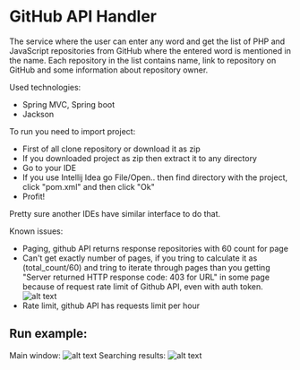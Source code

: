 # GitHub API Handler

 The service where the user can enter any word and get the list of PHP and JavaScript repositories from GitHub where the entered word is mentioned in the name. Each repository in the list contains name, link to repository on GitHub and some information about repository owner.
 
Used technologies:
  - Spring MVC, Spring boot
  - Jackson

To run you need to import project:
- First of all clone repository or download it as zip
- If you downloaded project as zip then extract it to any directory
- Go to your IDE
- If you use Intellij Idea go File/Open.. then find directory with the project, click "pom.xml" and then click "Ok"
- Profit!

Pretty sure another IDEs have similar interface to do that.

Known issues:
- Paging, github API returns response repositories with 60 count for page
- Can't get exactly number of pages, if you tring to calculate it as (total_count/60) and tring to iterate through pages than you getting "Server returned HTTP response code: 403 for URL" in some page because of request rate limit of Github API, even with auth token.
![alt text](https://i.paste.pics/10ae092500d804cb0920699bc14a6e27.png "API rate limit")
- Rate limit, github API has requests limit per hour

## Run example:

Main window:
![alt text](https://i.paste.pics/fa8151daa7777a5fc6d88877c6a70563.png "API test index")
Searching results:
![alt text](https://i.paste.pics/7a9887ee82646300f0fb78ee3e06eda1.png "API test searching results")
